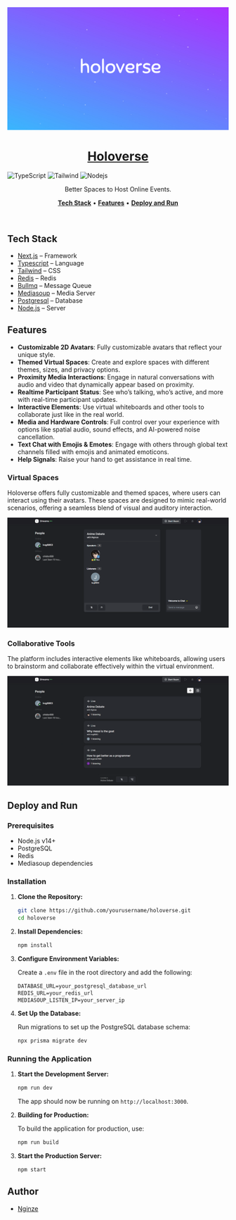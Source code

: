 
<a href="https://holoverse.me">
  <img alt="Holoverse - Immerse Yourself in Virtual Events" src="https://github.com/Nginze/project-vhub/blob/master/frontend/public/holoverse_preview.png">
  <h1 align="center">Holoverse</h1>
</a>

![TypeScript](https://img.shields.io/badge/typescript-%23007ACC.svg?style=for-the-badge&logo=typescript&logoColor=white)
![Tailwind](https://img.shields.io/badge/tailwindcss-hotpink.svg?style=for-the-badge&logo=tailwindcss&logoColor=white)
![Nodejs](https://img.shields.io/badge/nodejs-%23E34F26.svg?style=for-the-badge&logo=nodejs&logoColor=white)

<p align="center">
  Better Spaces to Host Online Events.
</p>

<p align="center">
  <a href="#tech-stack"><strong>Tech Stack</strong></a> •
  <a href="#features"><strong>Features</strong></a> •
  <a href="#deploy-and-run"><strong>Deploy and Run</strong></a>
</p>
<br/>

## Tech Stack

- [Next.js](https://nextjs.org/) – Framework
- [Typescript](https://www.typescriptlang.org/) – Language
- [Tailwind](https://tailwindcss.com/) – CSS
- [Redis](https://upstash.com/) – Redis
- [Bullmq](https://upstash.com/) – Message Queue
- [Mediasoup](https://mediasoup.org/) – Media Server
- [Postgresql](https://www.postgresql.org/) – Database
- [Node.js](https://nodejs.org/en) – Server

## Features

- **Customizable 2D Avatars**: Fully customizable avatars that reflect your unique style.
- **Themed Virtual Spaces**: Create and explore spaces with different themes, sizes, and privacy options.
- **Proximity Media Interactions**: Engage in natural conversations with audio and video that dynamically appear based on proximity.
- **Realtime Participant Status**: See who’s talking, who’s active, and more with real-time participant updates.
- **Interactive Elements**: Use virtual whiteboards and other tools to collaborate just like in the real world.
- **Media and Hardware Controls**: Full control over your experience with options like spatial audio, sound effects, and AI-powered noise cancellation.
- **Text Chat with Emojis & Emotes**: Engage with others through global text channels filled with emojis and animated emoticons.
- **Help Signals**: Raise your hand to get assistance in real time.

### Virtual Spaces

Holoverse offers fully customizable and themed spaces, where users can interact using their avatars. These spaces are designed to mimic real-world scenarios, offering a seamless blend of visual and auditory interaction.

![](https://raw.githubusercontent.com/Nginze/Anispace/master/uploads/RoomArea.png)

### Collaborative Tools

The platform includes interactive elements like whiteboards, allowing users to brainstorm and collaborate effectively within the virtual environment.

![](https://raw.githubusercontent.com/Nginze/Anispace/master/uploads/Feed2.png)

## Deploy and Run

### Prerequisites

- Node.js v14+
- PostgreSQL
- Redis
- Mediasoup dependencies

### Installation

1. **Clone the Repository:**

   ```bash
   git clone https://github.com/yourusername/holoverse.git
   cd holoverse
   ```

2. **Install Dependencies:**

   ```bash
   npm install
   ```

3. **Configure Environment Variables:**

   Create a `.env` file in the root directory and add the following:

   ```env
   DATABASE_URL=your_postgresql_database_url
   REDIS_URL=your_redis_url
   MEDIASOUP_LISTEN_IP=your_server_ip
   ```

4. **Set Up the Database:**

   Run migrations to set up the PostgreSQL database schema:

   ```bash
   npx prisma migrate dev
   ```

### Running the Application

1. **Start the Development Server:**

   ```bash
   npm run dev
   ```

   The app should now be running on `http://localhost:3000`.

2. **Building for Production:**

   To build the application for production, use:

   ```bash
   npm run build
   ```

3. **Start the Production Server:**

   ```bash
   npm start
   ```

## Author

- [Nginze](https://github.com/nginze)
